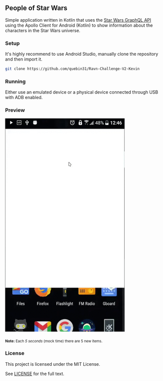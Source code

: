 ## People of Star Wars
Simple application written in Kotlin that uses the [Star Wars GraphQL API](https://swapi-graphql.netlify.app/.netlify/functions/index) using the Apollo Client for Android (Kotlin) to show information about the characters in the Star Wars universe. 

### Setup 
It's highly recommend to use Android Studio, manually clone the repository and then import it. 

```bash
git clone https://github.com/quebin31/Ravn-Challenge-V2-Kevin
```

### Running 
Either use an emulated device or a physical device connected through USB with ADB enabled.

### Preview
![demo preview](demo/demo.gif)

<sub>**Note:** Each *5 seconds* (mock time) there are 5 new items.</sub>

### License
This project is licensed under the MIT License.

See [LICENSE](LICENSE) for the full text.

